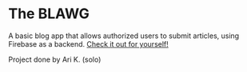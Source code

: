 # The BLAWG

A basic blog app that allows authorized users to submit articles, using Firebase as a backend.
[Check it out for yourself!](https://blawg-38ec0.web.app/)

Project done by Ari K. (solo)
